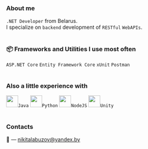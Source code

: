 ### About me
`.NET Developer` from Belarus.<br />
I specialize on `backend` development of `RESTful` `WebAPIs`.
<br />
<br />
### 📦 Frameworks and Utilities I use most often
`ASP.NET Core` `Entity Framework Core` `xUnit` `Postman`
<br />
<br />
### Also a little experience with
<img height="32" width="32" src="https://unpkg.com/simple-icons@v6/icons/java.svg" />`Java` <img height="32" width="32" src="https://unpkg.com/simple-icons@v6/icons/python.svg" />`Python` <img height="32" width="32" src="https://unpkg.com/simple-icons@v6/icons/nodedotjs.svg" />`NodeJS` <img height="32" width="32" src="https://unpkg.com/simple-icons@v6/icons/unity.svg" />`Unity`
<br />
<br />
### Contacts
:email: —   nikitalabuzov@yandex.by
